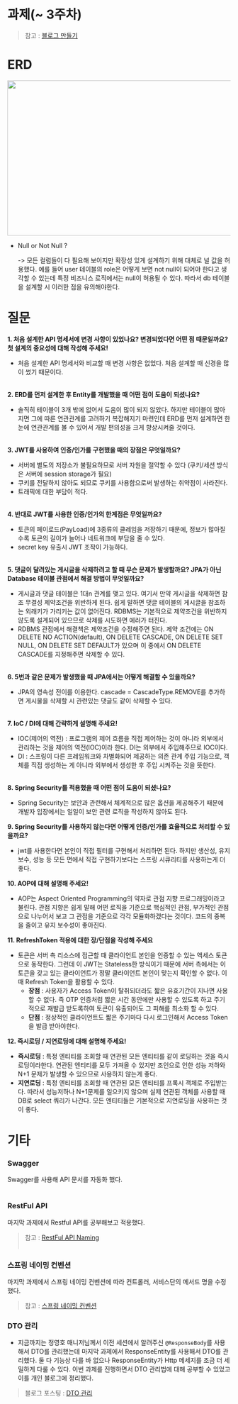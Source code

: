 # 과제(~ 3주차)
> 참고 : [블로그 만들기](https://teamsparta.notion.site/Spring-LV2-fe26a8e6040e44b2be912086e8cd832e) </br>

# ERD
<img src = "https://user-images.githubusercontent.com/117654450/220898558-ea0eec76-d046-4470-9733-6327f56d9819.png" height = "350px" width = "550px" allign = "left">


* Null or Not Null ? </br>

  -> 모든 컬럼들이 다 필요해 보이지만 확장성 있게 설계하기 위해 대체로 널 값을 허용했다. 예를 들어 user 테이블의 role은 어떻게 보면 not null이 되어야 한다고 생각할 수 있는데 특정 비즈니스 로직에서는 null이 허용될 수 있다. 따라서 db 테이블을 설계할 시 이러한 점을 유의해야한다. 

# 질문
**1. 처음 설계한 API 명세서에 변경 사항이 있었나요?
  변경되었다면 어떤 점 때문일까요? 첫 설계의 중요성에 대해 작성해 주세요!**
* 처음 설계한 API 명세서와 비교할 때 변경 사항은 없었다. 처음 설계할 때 신경을 많이 썼기 때문이다. </br> </br>



**2. ERD를 먼저 설계한 후 Entity를 개발했을 때 어떤 점이 도움이 되셨나요?**

* 솔직히 테이블이 3개 밖에 없어서 도움이 많이 되지 않았다. 하지만 테이블이 많아지면 그에 따른 연관관계를 고려하기 복잡해지기 마련인데 ERD를 먼저 설계하면 한눈에 연관관계를 볼 수 있어서 개발 편의성을 크게 향상시켜줄 것이다. </br> </br>

**3. JWT를 사용하여 인증/인가를 구현했을 때의 장점은 무엇일까요?**

* 서버에 별도의 저장소가 불필요하므로 서버 자원을 절약할 수 있다
(쿠키/세션 방식은 서버에 session storage가 필요)
* 쿠키를 전달하지 않아도 되므로 쿠키를 사용함으로써 발생하는 취약점이 사라진다.
* 트래픽에 대한 부담이 적다. </br> </br>


**4. 반대로 JWT를 사용한 인증/인가의 한계점은 무엇일까요?**

* 토큰의 페이로드(PayLoad)에 3종류의 클레임을 저장하기 때문에, 정보가 많아질수록 토큰의 길이가 늘어나 네트워크에 부담을 줄 수 있다.
* secret key 유출시 JWT 조작이 가능하다. </br> </br>


**5. 댓글이 달려있는 게시글을 삭제하려고 할 때 무슨 문제가 발생할까요? JPA가 아닌 Database 테이블 관점에서 해결 방법이 무엇일까요?**
* 게시글과 댓글 테이블은 1대n 관계를 맺고 있다. 여기서 만약 게시글을 삭제하면 참조 무결성 제약조건을 위반하게 된다. 쉽게 말하면 댓글 테이블의 게시글을 참조하는 외래키가 가리키는 값이 없어진다. RDBMS는 기본적으로 제약조건을 위반하지 않도록 설계되어 있으므로 삭제를 시도하면 에러가 터진다.
* RDBMS 관점에서 해결책은 제약조건을 수정해주면 된다. 제약 조건에는 ON DELETE NO ACTION(default), ON DELETE CASCADE, ON DELETE SET NULL, ON DELETE SET DEFAULT가 있으며 이 중에서 ON DELETE CASCADE를 지정해주면 삭제할 수 있다. </br> </br>

**6. 5번과 같은 문제가 발생했을 때 JPA에서는 어떻게 해결할 수 있을까요?**
* JPA의 영속성 전이를 이용한다. cascade = CascadeType.REMOVE를 추가하면 게시물을 삭제할 시 관련있는 댓글도 같이 삭제할 수 있다. </br> </br>



**7. IoC / DI에 대해 간략하게 설명해 주세요!**  
* IOC(제어의 역전) : 프로그램의 제어 흐름을 직접 제어하는 것이 아니라 외부에서 관리하는 것을 제어의 역전(IOC)이라 한다. DI는 외부에서 주입해주므로 IOC이다.
* DI : 스프링이 다른 프레임워크와 차별화되어 제공하는 의존 관계 주입 기능으로, 객체를 직접 생성하는 게 아니라 외부에서 생성한 후 주입 시켜주는 것을 뜻한다.</br> </br>

**8. Spring Security를 적용했을 때 어떤 점이 도움이 되셨나요?**
* Spring Security는 보안과 관련해서 체계적으로 많은 옵션을 제공해주기 때문에 개발자 입장에서는 일일이 보안 관련 로직을 작성하지 않아도 된다. 

**9. Spring Security를 사용하지 않는다면 어떻게 인증/인가를 효율적으로 처리할 수 있을까요?**
* jwt를 사용한다면 본인이 직접 필터를 구현해서 처리하면 된다. 하지만 생산성, 유지보수, 성능 등 모든 면에서 직접 구현하기보다는 스프링 시큐리티를 사용하는게 더 좋다.

**10. AOP에 대해 설명해 주세요!**
* AOP는 Aspect Oriented Programming의 약자로 관점 지향 프로그래밍이라고 불린다. 관점 지향은 쉽게 말해 어떤 로직을 기준으로 핵심적인 관점, 부가적인 관점으로 나누어서 보고 그 관점을 기준으로 각각 모듈화하겠다는 것이다. 코드의 중복을 줄이고 유지 보수성이 좋아진다.

**11. RefreshToken 적용에 대한 장/단점을 작성해 주세요**
* 토큰은 서버 측 리소스에 접근할 때 클라이언트 본인을 인증할 수 있는 액세스 토큰으로 동작한다. 그런데 이 JWT는 Stateless한 방식이기 때문에 서버 측에서는 이 토큰을 갖고 있는 클라이언트가 정말 클라이언트 본인이 맞는지 확인할 수 없다. 이때 Refresh Token을 활용할 수 있다.
  * **장점** : 사용자가 Access Token이 탈취되더라도 짧은 유효기간이 지나면 사용할 수 없다. 즉 OTP 인증처럼 짧은 시간 동안에만 사용할 수 있도록 하고 주기적으로 재발급 받도록하여 토큰이 유출되어도 그 피해를 최소화 할 수 있다.
  * **단점** : 정상적인 클라이언트도 짧은 주기마다 다시 로그인해서 Access Token을 발급 받아야한다. 

**12. 즉시로딩 / 지연로딩에 대해 설명해 주세요!**
* **즉시로딩** : 특정 엔티티를 조회할 때 연관된 모든 엔티티를 같이 로딩하는 것을 즉시로딩이라한다. 연관된 엔티티를 모두 가져올 수 있지만 조인으로 인한 성능 저하와 N+1 문제가 발생할 수 있으므로 사용하지 않는게 좋다.
* **지연로딩** : 특정 엔티티를 조회할 때 연관된 모든 엔티티를 프록시 객체로 주입받는다. 따라서 성능저하나 N+1문제를 일으키지 않으며 실제 연관된 객체를 사용할 때 DB로 select 쿼리가 나간다. 모든 엔티티들은 기본적으로 지연로딩을 사용하는 것이 좋다. 



# 기타

### Swagger
Swagger를 사용해 API 문서를 자동화 했다.   </br> <br>

### RestFul API
마지막 과제에서 Restful API를 공부해보고 적용했다.
> 참고 : [RestFul API Naming](https://prohannah.tistory.com/156) </br></br>

### 스프링 네이밍 컨벤션
마지막 과제에서 스프링 네이밍 컨벤션에 따라 컨트롤러, 서비스단의 메서드 명을 수정했다. 
> 참고 : [스프링 네이밍 컨벤션](https://cocobi.tistory.com/27)



### DTO 관리
* 지금까지는 정영호 매니저님께서 이전 세션에서 알려주신 `@ResponseBody`를 사용해서 DTO를 관리했는데 마지막 과제에서 ResponseEntity를 사용해서 DTO를 관리했다. 둘 다 기능상 다를 바 없으나 ResponseEntity가 Http 메세지를 조금 더 세밀하게 다룰 수 있다. 이번 과제를 진행하면서 DTO 관리법에 대해 공부할 수 있었고 이를 개인 블로그에 정리했다.
> 블로그 포스팅 : [DTO 관리](https://velog.io/@strangehoon/%EA%B9%94%EA%B8%88%ED%95%98%EA%B2%8C-DTO-%EA%B4%80%EB%A6%AC%ED%95%98%EA%B8%B0)

